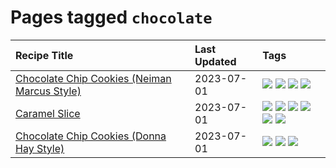 # Pages tagged `chocolate`

|Recipe Title|Last Updated|Tags
|:---|:---|:---|
|[Chocolate Chip Cookies (Neiman Marcus Style)](../recipes/chocolatechipcookiesneimanmarcus.md)|2023-07-01|[![](https://img.shields.io/badge/tag-amazing-659a8f)](../tags/amazing.md) [![](https://img.shields.io/badge/tag-baked-9ab3df)](../tags/baked.md) [![](https://img.shields.io/badge/tag-chocolate-32613c)](../tags/chocolate.md) [![](https://img.shields.io/badge/tag-dessert-1433c8)](../tags/dessert.md)|
|[Caramel Slice](../recipes/caramelslice.md)|2023-07-01|[![](https://img.shields.io/badge/tag-amazing-659a8f)](../tags/amazing.md) [![](https://img.shields.io/badge/tag-baked-9ab3df)](../tags/baked.md) [![](https://img.shields.io/badge/tag-chocolate-32613c)](../tags/chocolate.md) [![](https://img.shields.io/badge/tag-dairy-5c1fef)](../tags/dairy.md) [![](https://img.shields.io/badge/tag-dessert-1433c8)](../tags/dessert.md) [![](https://img.shields.io/badge/tag-long_prep_time-91514)](../tags/long_prep_time.md)|
|[Chocolate Chip Cookies (Donna Hay Style)](../recipes/chocolatechipcookiesdonnahay.md)|2023-07-01|[![](https://img.shields.io/badge/tag-baked-9ab3df)](../tags/baked.md) [![](https://img.shields.io/badge/tag-chocolate-32613c)](../tags/chocolate.md) [![](https://img.shields.io/badge/tag-dessert-1433c8)](../tags/dessert.md)|